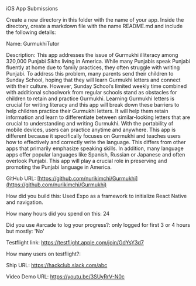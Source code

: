 iOS App Submissions

Create a new directory in this folder with the name of your app. Inside the directory, create a markdown file with the name README.md and include the following details:

Name: GurmukhiTutor

Description:
This app addresses the issue of Gurmukhi illiteracy among 320,000 Punjabi Sikhs living in America. While many Punjabis speak Punjabi fluently at home due to family practices, they often struggle with writing Punjabi. To address this problem, many parents send their children to Sunday School, hoping that they will learn Gurmukhi letters and connect with their culture. However, Sunday School’s limited weekly time combined with additional schoolwork from regular schools stand as obstacles for children to retain and practice Gurmukhi. Learning Gurmukhi letters is crucial for writing literacy and this app will break down these barriers to help children practice their Gurmukhi letters. It will help them retain information and learn to differentiate between similar-looking letters that are crucial to understanding and writing Gurmukhi. With the portability of mobile devices, users can practice anytime and anywhere. This app is different because it specifically focuses on Gurmukhi and teaches users how to effectively and correctly write the language. This differs from other apps that primarily emphasize speaking skills. In addition, many language apps offer popular languages like Spanish, Russian or Japanese and often overlook Punjabi. This app will play a crucial role in preserving and promoting the Punjabi language in America.

GitHub URL: [https://github.com/nurikimchi/Gurmukhi](https://github.com/nurikimchi/Gurmukhi)

How did you build this: Used Expo as a framework to initialize React Native and navigation.

How many hours did you spend on this: 24

Did you use #arcade to log your progress?: only logged for first 3 or 4 hours but mostly: 'No'

Testflight link: https://testflight.apple.com/join/GdYsY3d7

How many users on testflight?:

Ship URL: [https://hackclub.slack.com/abc ](https://hackclub.slack.com/archives/C0M8PUPU6/p1725421150707059)

Video Demo URL: https://youtu.be/3SUyRrV-N0c
